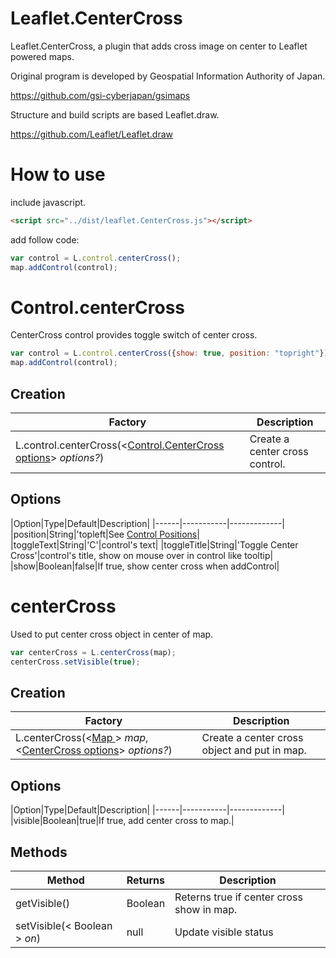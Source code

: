 # Leaflet.CenterCross

Leaflet.CenterCross, a plugin that adds cross image on center to Leaflet powered maps.

Original program is developed by Geospatial Information Authority of Japan.

https://github.com/gsi-cyberjapan/gsimaps

Structure and build scripts are based Leaflet.draw.

https://github.com/Leaflet/Leaflet.draw

# How to use

include javascript.

```html
<script src="../dist/leaflet.CenterCross.js"></script>
```

add follow code:

```javascript
var control = L.control.centerCross();
map.addControl(control);
```

# Control.centerCross

CenterCross control provides toggle switch of center cross.

```javascript
var control = L.control.centerCross({show: true, position: "topright"});
map.addControl(control);
```

## Creation

|Factory|Description|
|-------|-----------|
|L.control.centerCross(<[Control.CenterCross options](#control_centercross_options)> *options?*)|Create a center cross control.|

## <a name="control_centercross_options"> Options

|Option|Type|Default|Description|
|------|-----------|-------------|
|position|String|'topleft|See [Control Positions](http://leafletjs.com/reference.html#control-positions)|
|toggleText|String|'C'|control's text|
|toggleTitle|String|'Toggle Center Cross'|control's title, show on mouse over in control like tooltip|
|show|Boolean|false|If true, show center cross when addControl|


# centerCross

Used to put center cross object in center of map.

```javascript
var centerCross = L.centerCross(map);
centerCross.setVisible(true);
```

## Creation

|Factory|Description|
|-------|-----------|
|L.centerCross(<[Map ](http://leafletjs.com/reference.html#map-class)> *map*, <[CenterCross options](#centercross_options)> *options?*)|Create a center cross object and put in map.|

## <a name="centercross_options"> Options

|Option|Type|Default|Description|
|------|-----------|-------------|
|visible|Boolean|true|If true, add center cross to map.|

## Methods

|Method|Returns|Description|
|------|------|-----------|
|getVisible()|Boolean|Reterns true if center cross show in map.|
|setVisible(< Boolean > *on*)|null|Update visible status|
